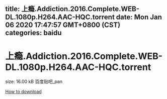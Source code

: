
title: 上瘾.Addiction.2016.Complete.WEB-DL.1080p.H264.AAC-HQC.torrent
date: Mon Jan 06 2020 17:47:57 GMT+0800 (CST)    
categories: baidu
---

# 上瘾.Addiction.2016.Complete.WEB-DL.1080p.H264.AAC-HQC.torrent
size: 16.00 kB
 百度贴吧_pan
 

[How to download](https://bpcam.bemobtrk.com/go/2ceec3aa-1ca2-46d6-b9ff-aaa5c184517c?jno=4264)